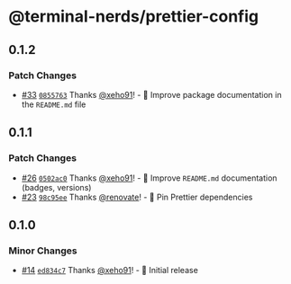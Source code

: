# @terminal-nerds/prettier-config<!-- markdownlint-disable line-length list-marker-space no-duplicate-header -->

## 0.1.2

### Patch Changes

-   [#33](https://github.com/terminal-nerds/configs/pull/33) [`0855763`](https://github.com/terminal-nerds/configs/commit/08557638bfea49d310a7cb42cb9e9a842911af08) Thanks [@xeho91](https://github.com/xeho91)! - 📝 Improve package documentation in the `README.md` file

## 0.1.1

### Patch Changes

-   [#26](https://github.com/terminal-nerds/configs/pull/26) [`0502ac0`](https://github.com/terminal-nerds/configs/commit/0502ac043987b63825a034a968d060160354a585) Thanks [@xeho91](https://github.com/xeho91)! - 📝 Improve `README.md` documentation (badges, versions)
-   [#23](https://github.com/terminal-nerds/configs/pull/23) [`98c95ee`](https://github.com/terminal-nerds/configs/commit/98c95eef118bb83f76b4ec94a19e7186ebfa543b) Thanks [@renovate](https://github.com/apps/renovate)! - 📌 Pin Prettier dependencies

## 0.1.0

### Minor Changes

-   [#14](https://github.com/terminal-nerds/configs/pull/14) [`ed834c7`](https://github.com/terminal-nerds/configs/commit/ed834c7d5345391d669ed767151671153c65967d) Thanks [@xeho91](https://github.com/xeho91)! - 🎉 Initial release
